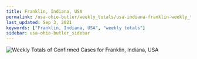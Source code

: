 ```yaml
---
title: Franklin, Indiana, USA
permalink: /usa-ohio-butler/weekly_totals/usa-indiana-franklin-weekly_totals.html
last_updated: Sep 3, 2021
keywords: ["Franklin, Indiana, USA", "weekly totals"]
sidebar: usa-ohio-butler_sidebar
---
```


![Weekly Totals of Confirmed Cases for Franklin, Indiana, USA](/covid_tracker/images/graphs/usa-indiana-franklin-weekly_totals_graph.png)
